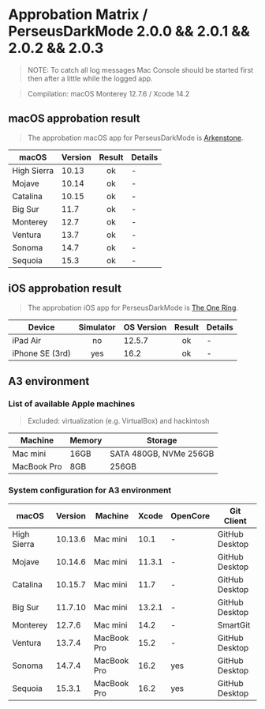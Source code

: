 # Approbation Matrix / PerseusDarkMode 2.0.0 && 2.0.1 && 2.0.2 && 2.0.3

> NOTE: To catch all log messages Mac Console should be started first then after a little while the logged app.

> Compilation: macOS Monterey 12.7.6 / Xcode 14.2

## macOS approbation result

> The approbation macOS app for PerseusDarkMode is [Arkenstone](https://github.com/perseusrealdeal/Arkenstone).

| macOS       | Version | Result  | Details |
| ----------- | ------- | :-----: | ------- |
| High Sierra | 10.13   | ok      | - |
| Mojave      | 10.14   | ok      | - |
| Catalina    | 10.15   | ok      | - |
| Big Sur     | 11.7    | ok      | - |
| Monterey    | 12.7    | ok      | - |
| Ventura     | 13.7    | ok      | - |
| Sonoma      | 14.7    | ok      | - |
| Sequoia     | 15.3    | ok      | - |

## iOS approbation result

> The approbation iOS app for PerseusDarkMode is [The One Ring](https://github.com/perseusrealdeal/TheOneRing).

| Device          | Simulator | OS Version | Result  | Details |
| --------------- | :-------: | ---------- | :-----: | ------- |
| iPad Air        | no        | 12.5.7     | ok      | - |
| iPhone SE (3rd) | yes       | 16.2       | ok      | - |

## A3 environment

### List of available Apple machines

> Excluded: virtualization (e.g. VirtualBox) and hackintosh

| Machine     | Memory | Storage                |
| ----------- | ------ | ---------------------- |
| Mac mini    | 16GB   | SATA 480GB, NVMe 256GB |
| MacBook Pro | 8GB    | 256GB                  |

### System configuration for A3 environment

| macOS       | Version | Machine     | Xcode  | OpenCore | Git Client     |
| ----------- | ------- | ----------- | ------ | -------- | -------------- |
| High Sierra | 10.13.6 | Mac mini    | 10.1   | -        | GitHub Desktop |
| Mojave      | 10.14.6 | Mac mini    | 11.3.1 | -        | GitHub Desktop |
| Catalina    | 10.15.7 | Mac mini    | 11.7   | -        | GitHub Desktop |
| Big Sur     | 11.7.10 | Mac mini    | 13.2.1 | -        | GitHub Desktop |
| Monterey    | 12.7.6  | Mac mini    | 14.2   | -        | SmartGit       |
| Ventura     | 13.7.4  | MacBook Pro | 15.2   | -        | GitHub Desktop |
| Sonoma      | 14.7.4  | MacBook Pro | 16.2   | yes      | GitHub Desktop |
| Sequoia     | 15.3.1  | MacBook Pro | 16.2   | yes      | GitHub Desktop |
